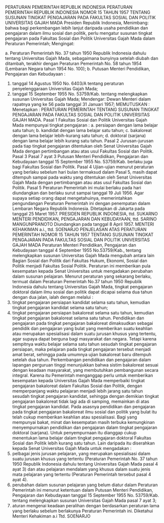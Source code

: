  PERATURAN PEMERINTAH REPUBLIK INDONESIA PERATURAN PEMERINTAH REPUBLIK INDONESIA NOMOR 15 TAHUN 1957 TENTANG SUSUNAN TINGKAT PENGAJARAN PADA FAKULTAS SOSIAL DAN POLITIK UNIVERSITAS GAJAH MADA Presiden Republik Indonesia,
Menimbang:
 bahwa bagi perkembangan lebih lanjut daripada usaha pendidikan dan pengajaran dalam ilmu sosial dan politik, perlu mengatur susunan tingkat pengajaran pada Fakultas Sosial dan Politik Universitas Gajah Mada dalam Peraturan Pemerintah;
Mengingat:

a. Peraturan Pemerintah No. 37 tahun 1950 Republik Indonesia dahulu tentang Universitas Gajah Mada, sebagaimana bunyinya setelah diubah dan ditambah, terakhir dengan Peraturan Pemerintah No. 58 tahun 1954 (Lembaran Negara tahun 1954 No. 100);
b. Putusan Menteri Pendidikan, Pengajaran dan Kebudayaan :
1. tanggal 14 Agustus 1950 No. 6403/A tentang peraturan penyelenggaraan Universitas Gajah Mada;
2. tanggal 15 September 1955 No. 53759/Kab. tentang melengkapkan susunan Universitas Gajah Mada; Mendengar: Dewan Menteri dalam rapatnya yang ke 56 pada tanggal 31 Januari 1957;
MEMUTUSKAN :
 Menetapkan : PERATURAN PEMERINTAH TENTANG SUSUNAN TINGKAT PENGAJARAN PADA FAKULTAS SOSIAL DAN POLITIK UNIVERSITAS GAJAH MADA.
Pasal 1
Fakultas Sosial dan Politik Universitas Gajah Mada mempunyai tingkat pengajaran :
a. persiapan dengan lama belajar satu tahun;
b. kandidat dengan lama belajar satu tahun;
c. bakaloreat dengan lama belajar lebih-kurang satu tahun;
d. doktoral (sarjana) dengan lama belajar lebih kurang satu tahun.
Pasal 2
Jurusan-jurusan pada tiap tingkat pengajaran ditentukan oleh Senat Universitas Gajah Mada dengan pertimbangan atau atas usul Fakultas Sosial dan Politik.
Pasal 3
Pasal 7 ayat 3 Putusan Menteri Pendidikan, Pengajaran dan Kebudayaan tanggal 15 September 1955 No. 53759/Kab. berlaku juga bagi Fakultas Sosial dan Politik.
Pasal 4
Ujian-ujian menurut peraturan yang berlaku sebelum hari bulan termaksud dalam Pasal 5, masih dapat ditempuh sampai pada waktu yang ditentukan oleh Senat Universitas Gajah Mada dengan pertimbangan atau atas usul Fakultas Sosial dan Politik.
Pasal 5
Peraturan Pemerintah ini mulai berlaku pada hari diundangkan dan berlaku surut sampai tanggal 19 Juli 1956. Agar supaya setiap orang dapat mengetahuinya, memerintahkan pengundangan Peraturan Pemerintah ini dengan penempatan dalam Lembaran Negara Republik Indonesia. Ditetapkan di Jakarta pada tanggal 25 Maret 1957. PRESIDEN REPUBLIK INDONESIA, ttd. SUKARNO MENTERI PENDIDIKAN, PENGAJARAN DAN KEBUDAYAAN, ttd. SARINO MANGUNPRANOTO Diundangkan pada tanggal 8 April 1957. MENTERI KEHAKIMAN a.i., ttd. SOENARJO PENJELASAN ATAS PERATURAN PEMERINTAH NOMOR 15 TAHUN 1957 TENTANG SUSUNAN TINGKAT PENGAJARAN PADA FAKULTAS SOSIAL DAN POLITIK UNIVERSITAS GAJAH MADA Peraturan Menteri Pendidikan, Pengajaran dan Kebudayaan tanggal 4 September 1955 No.53759/Kab., tentang melengkapkan susunan Universitas Gajah Mada mengubah antara lain Bagian Sosial dan Politik dari Fakultas Hukum, Ekonomi, Sosial dan Politik menjadi Fakultas Sosial Politik. Peraturan ini memberikan pula kesempatan kepada Senat Universitas untuk mengadakan perubahan dalam susunan pelajaran. Menurut peraturan yang sekarang berlaku, termuat dalam Peraturan Pemerintah No.37 tahun 1950 Republik Indonesia dahulu tentang Universitas Gajah Mada, tingkat pengajaran doktoral dalam ilmu sosial dan politik dapat dicapai selama dua tahun dengan dua jalan, ialah dengan melalui :
1. tingkat pengajaran persiapan kandidat selama satu tahun, kemudian tingkat pengajaran kandidat selama satu tahun;
2. tingkat pengajaran persiapan bakaloreat selama satu tahun, kemudian tingkat pengajaran bakaloreat selama satu tahun. Pendidikan dan pengajaran pada tingkat pengajaran bakaloreat dimaksudkan sebagai pendidik dan pengajaran yang bulat yang memberikan suatu keahlian atau merupakan spesialisasi dalam suatu jurusan khusus yang tertentu, agar supaya dapat berguna bagi masyarakat dan negara. Tetapi karena sempitnya waktu belajar selama satu tahun sesudah tingkat pengajaran persiapan, maka pelajaran pada tingkat pengajaran tersebut menjadi amat berat, sehingga pada umumnya ujian bakaloreat baru ditempuh setelah dua tahun. Perkembangan pendidikan dan pengajaran dalam lapangan perguruan tinggi menunjukkan bahwa sistim bakaloreat sesuai dengan keadaan masyarakat, yang membutuhkan pembangunan secara integral. Karena itu Pemerintah menganggap perlu untuk memberikan kesempatan kepada Universitas Gajah Mada memperbaiki tingkat pengajaran bakaloreat dalam Fakultas Sosial dan Politik, dengan memperpanjang waktu pelajaran menjadi lebih jarang satu tahun sesudah tingkat pengajaran kandidat, sehingga dengan demikian tingkat pengajaran bakaloreat tidak lagi ada di samping, memainkan di atas tingkat pengajaran kandidat. Pada asasnya pendidikan dan pengajaran pada tingkat pengajaran bakaloreat ilmu sosial dan politik yang bulat itu telah cukup memberikan keahlian atau spesialisasi. Bagi yang mempunyai bakat, minat dan kesempatan masih terbuka kemungkinan menyempurnakan pendidikan dan pengajaran dalam tingkat pengajaran doktoral (sarjana). Untuk penyempurnaan itu dianggap cukup menentukan lama belajar dalam tingkat pengajaran doktoral Fakultas Sosial dan Politik lebih kurang satu tahun. Lain daripada itu diserahkan kepada Senat Universitas Gajah Mada untuk mengadakan :
1. pelbagai jenis jurusan pelajaran, yang merupakan spesialisasi dalam suatu jurusan khusus yang tertentu (Peraturan Pemerintah No. 37 tahun 1950 Republik Indonesia dahulu tentang Universitas Gajah Mada pasal 4 ayat 3) dan atau pelajaran mendalam yang khusus dalam suatu jenis mata pelajaran yang tertentu (Peraturan Pemerintah tersebut pasal 4 ayat 4).
2. perubahan dalam susunan pelajaran yang belum diatur dalam Peraturan Pemerintah ini menurut ketentuan dalam Putusan Menteri Pendidikan, Pengajaran dan Kebudayaan tanggal 15 September 1955 No. 53759/Kab. tentang melengkapkan susunan Universitas Gajah Mada pasal 7 ayat 3;
3. aturan mengenai keadaan peralihan dengan berdasarkan peraturan lama yang berlaku sebelum berlakunya Peraturan Pemerintah ini. Diketahui Menteri Kehakiman a.i Ttd. SOENARJO